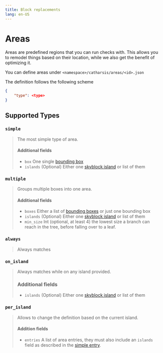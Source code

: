```yaml
---
title: Block replacements
lang: en-US
---
```


# Areas

Areas are predefined regions that you can run checks with.
This allows you to remodel things based on their location, while we also get the benefit of optimizing it.

You can define areas under `<namespace>/catharsis/areas/<id>.json`

The definition follows the following scheme

```json
{
    "type": <type>
}
```

## Supported Types

### `simple`
> The most simple type of area.
> #### Additional fields
> - `box` One single [bounding box](/misc/schemas#bounding-box)
> - `islands` (Optional) Either one [skyblock island](/misc/schemas#skyblock-island) or list of them

### `multiple`
> Groups multiple boxes into one area.
> #### Additional fields
> - `boxes` Either a list of [bounding boxes](/misc/schemas#bounding-box) or just one bounding box
> - `islands` (Optional) Either one [skyblock island](/misc/schemas#skyblock-island) or list of them
> - `min_size` Int (optional, at least 4) the lowest size a branch can reach in the tree, before falling over to a leaf.

### `always`
> Always matches

### `on_island`
> Always matches while on any island provided.
> ### Additional fields
> - `islands` (Optional) Either one [skyblock island](/misc/schemas#skyblock-island) or list of them

### `per_island`
> Allows to change the definition based on the current island.
> 
> #### Addition fields
> - `entries` A list of area entries, they must also include an `islands` field as described in the [simple entry](#simple).


